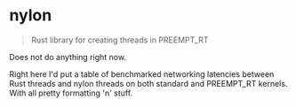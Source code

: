 # nylon

> Rust library for creating threads in PREEMPT_RT

Does not do anything right now.

Right here I'd put a table of benchmarked networking latencies between Rust threads and nylon threads on both standard and PREEMPT_RT kernels. With all pretty formatting 'n' stuff.
